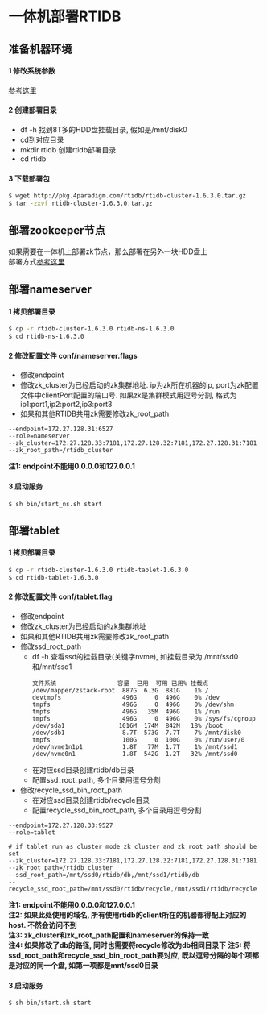 # 一体机部署RTIDB

## 准备机器环境
#### 1 修改系统参数

[参考这里](./env.md)
#### 2 创建部署目录

* df -h 找到8T多的HDD盘挂载目录, 假如是/mnt/disk0
* cd到对应目录
* mkdir rtidb 创建rtidb部署目录
* cd rtidb

#### 3 下载部署包
```bash
$ wget http://pkg.4paradigm.com/rtidb/rtidb-cluster-1.6.3.0.tar.gz
$ tar -zxvf rtidb-cluster-1.6.3.0.tar.gz
```

## 部署zookeeper节点
如果需要在一体机上部署zk节点，那么部署在另外一块HDD盘上  
部署方式[参考这里](./zk.md)

## 部署nameserver
#### 1 拷贝部署目录
```bash
$ cp -r rtidb-cluster-1.6.3.0 rtidb-ns-1.6.3.0
$ cd rtidb-ns-1.6.3.0
```
#### 2 修改配置文件 conf/nameserver.flags

* 修改endpoint
* 修改zk\_cluster为已经启动的zk集群地址. ip为zk所在机器的ip, port为zk配置文件中clientPort配置的端口号. 如果zk是集群模式用逗号分割, 格式为ip1:port1,ip2:port2,ip3:port3
* 如果和其他RTIDB共用zk需要修改zk\_root\_path

```asciidoc
--endpoint=172.27.128.31:6527
--role=nameserver
--zk_cluster=172.27.128.33:7181,172.27.128.32:7181,172.27.128.31:7181
--zk_root_path=/rtidb_cluster
```

**注1: endpoint不能用0.0.0.0和127.0.0.1** 
#### 3 启动服务  

```
$ sh bin/start_ns.sh start
```

## 部署tablet
#### 1 拷贝部署目录

```bash
$ cp -r rtidb-cluster-1.6.3.0 rtidb-tablet-1.6.3.0
$ cd rtidb-tablet-1.6.3.0
```
#### 2 修改配置文件 conf/tablet.flag

* 修改endpoint
* 修改zk\_cluster为已经启动的zk集群地址
* 如果和其他RTIDB共用zk需要修改zk\_root\_path
* 修改ssd\_root\_path
   - df -h 查看ssd的挂载目录(关键字nvme), 如挂载目录为 /mnt/ssd0和/mnt/ssd1
     ```
     文件系统                 容量  已用  可用 已用% 挂载点
     /dev/mapper/zstack-root  887G  6.3G  881G    1% /
     devtmpfs                 496G     0  496G    0% /dev
     tmpfs                    496G     0  496G    0% /dev/shm
     tmpfs                    496G   35M  496G    1% /run
     tmpfs                    496G     0  496G    0% /sys/fs/cgroup
     /dev/sda1               1016M  174M  842M   18% /boot
     /dev/sdb1                8.7T  573G  7.7T    7% /mnt/disk0
     tmpfs                    100G     0  100G    0% /run/user/0
     /dev/nvme1n1p1           1.8T   77M  1.7T    1% /mnt/ssd1
     /dev/nvme0n1             1.8T  542G  1.2T   32% /mnt/ssd0
     ```
   - 在对应ssd目录创建rtidb/db目录 
   - 配置ssd\_root\_path, 多个目录用逗号分割
* 修改recycle\_ssd\_bin\_root\_path
    - 在对应ssd目录创建rtidb/recycle目录
    - 配置recycle\_ssd\_bin\_root\_path, 多个目录用逗号分割

```asciidoc
--endpoint=172.27.128.33:9527
--role=tablet

# if tablet run as cluster mode zk_cluster and zk_root_path should be set
--zk_cluster=172.27.128.33:7181,172.27.128.32:7181,172.27.128.31:7181
--zk_root_path=/rtidb_cluster
--ssd_root_path=/mnt/ssd0/rtidb/db,/mnt/ssd1/rtidb/db
--recycle_ssd_root_path=/mnt/ssd0/rtidb/recycle,/mnt/ssd1/rtidb/recycle
```

**注1: endpoint不能用0.0.0.0和127.0.0.1**  
**注2: 如果此处使用的域名, 所有使用rtidb的client所在的机器都得配上对应的host. 不然会访问不到**  
**注3: zk\_cluster和zk\_root\_path配置和nameserver的保持一致**  
**注4: 如果修改了db的路径, 同时也需要将recycle修改为db相同目录下**
**注5: 将ssd\_root\_path和recycle\_ssd\_bin\_root\_path要对应, 既以逗号分隔的每个项都是对应的同一个盘, 如第一项都是mnt/ssd0目录**

#### 3 启动服务

```bash
$ sh bin/start.sh start
```

